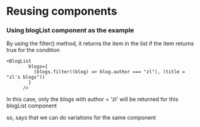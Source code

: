 # Reusing components

### Using blogList component as the example

By using the filter() method, it returns the item in the list if the item returns true for
the condition

```
<BlogList
        blogs={
          (blogs.filter((blog) => blog.author === "zl"), (title = "zl's blogs"))
        }
      />
```

In this case, only the blogs with author = 'zl' will be returned for this blogList component

so, says that we can do variations for the same component
